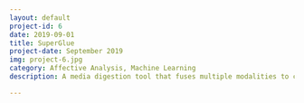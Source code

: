 ```yaml
---
layout: default
project-id: 6
date: 2019-09-01
title: SuperGlue
project-date: September 2019
img: project-6.jpg
category: Affective Analysis, Machine Learning
description: A media digestion tool that fuses multiple modalities to create a comprehensive model for the cross-analysis of facial expressions, body gestures,  posture, scene context, and other nonverbal cues in broadcast news. It explores the nature of news portrayal on different media outlets to understand how they affect their audiences and contribute to the formation of potentially dangerous "echo chambers."

---
```

